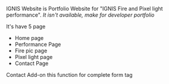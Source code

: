 IGNIS Website is Portfolio Website for "IGNIS Fire and Pixel light performance".
_It isn't available, make for developer portfolio_

It's have 5 page

- Home page
- Performance Page
- Fire pic page
- Pixel light page
- Contact Page

Contact Add-on this function for complete form tag
<!-- use Google Apps Script for sent form information -->
<!-- function doPost(e) {
const sheet = SpreadsheetApp.openById('YOUR_SPREADSHEET_ID'); 
// แทนที่ด้วย ID ของ Google Sheets
const ws = sheet.getSheetByName('Sheet1'); // ชื่อ sheet

const data = e.parameter;

// เพิ่มข้อมูลใหม่เข้าไป
ws.appendRow([new Date(), 
// timestamp
data.name,
data.email,
data.phone,
data.message,
data.show
]);

return ContentService
.createTextOutput(JSON.stringify({result: 'success'}))
.setMimeType(ContentService.MimeType.JSON);
} -->
